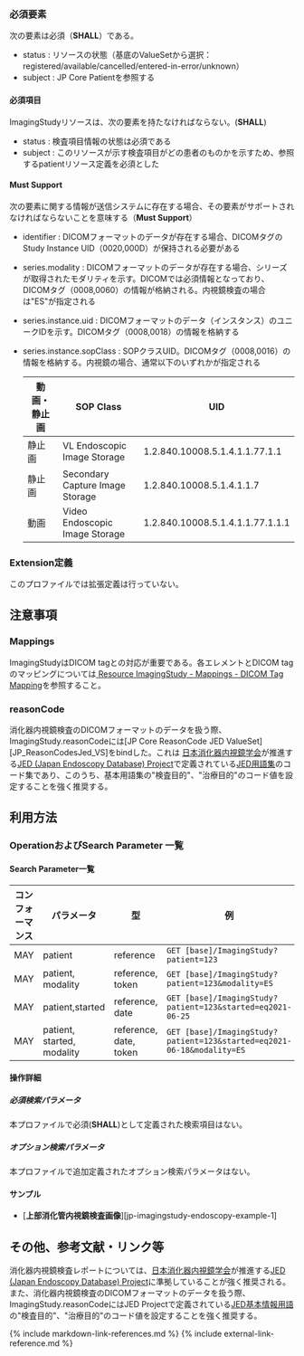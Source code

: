 
### 必須要素

次の要素は必須（**SHALL**）である。
- status : リソースの状態（基底のValueSetから選択：registered/available/cancelled/entered-in-error/unknown）
- subject : JP Core Patientを参照する

#### 必須項目
ImagingStudyリソースは、次の要素を持たなければならない。(**SHALL**)
- status : 検査項目情報の状態は必須である
- subject : このリソースが示す検査項目がどの患者のものかを示すため、参照するpatientリソース定義を必須とした

#### Must Support

次の要素に関する情報が送信システムに存在する場合、その要素がサポートされなければならないことを意味する（**Must Support**）
- identifier : DICOMフォーマットのデータが存在する場合、DICOMタグのStudy Instance UID（0020,000D）が保持される必要がある
- series.modality : DICOMフォーマットのデータが存在する場合、シリーズが取得されたモダリティを示す。DICOMでは必須情報となっており、DICOMタグ（0008,0060）の情報が格納される。内視鏡検査の場合は"ES"が指定される
- series.instance.uid : DICOMフォーマットのデータ（インスタンス）のユニークIDを示す。DICOMタグ（0008,0018）の情報を格納する
- series.instance.sopClass : SOPクラスUID。DICOMタグ（0008,0016）の情報を格納する。内視鏡の場合、通常以下のいずれかが指定される


  |動画・静止画|SOP Class| UID |
  |---------|---------|-----|
  |静止画|VL Endoscopic Image Storage |1.2.840.10008.5.1.4.1.1.77.1.1 |
  |静止画|Secondary Capture Image Storage | 1.2.840.10008.5.1.4.1.1.7 |
  |動画|Video Endoscopic Image Storage | 1.2.840.10008.5.1.4.1.1.77.1.1.1 |

### Extension定義

このプロファイルでは拡張定義は行っていない。

## 注意事項

### Mappings

ImagingStudyはDICOM tagとの対応が重要である。各エレメントとDICOM tagのマッピングについては[ Resource ImagingStudy - Mappings - DICOM Tag Mapping](https://hl7.org/fhir/R4/imagingstudy-mappings.html#dicom)を参照すること。

### reasonCode
消化器内視鏡検査のDICOMフォーマットのデータを扱う際、ImagingStudy.reasonCodeには[JP Core ReasonCode JED ValueSet][JP_ReasonCodesJed_VS]をbindした。これは [日本消化器内視鏡学会](https://www.jges.net/)が推進する[JED (Japan Endoscopy Database) Project](https://jedproject.jges.net/)で定義されている[JED用語集](https://jedproject.jges.net/about/terms-about/)のコード集であり、このうち、基本用語集の"検査目的"、"治療目的"のコード値を設定することを強く推奨する。


## 利用方法

### OperationおよびSearch Parameter 一覧

#### Search Parameter一覧

| コンフォーマンス | パラメータ    | 型     | 例          |
| -------------| ----- | ------ | ----- |
| MAY | patient | reference | `GET [base]/ImagingStudy?patient=123` |
| MAY | patient, modality | reference, token | `GET [base]/ImagingStudy?patient=123&modality=ES` |
| MAY | patient,started | reference, date | `GET [base]/ImagingStudy?patient=123&started=eq2021-06-25` |
| MAY | patient, started, modality | reference, date, token | `GET [base]/ImagingStudy?patient=123&started=eq2021-06-18&modality=ES` |

#### 操作詳細

##### 必須検索パラメータ

本プロファイルで必須(**SHALL**)として定義された検索項目はない。

##### オプション検索パラメータ

本プロファイルで追加定義されたオプション検索パラメータはない。

#### サンプル

* [**上部消化管内視鏡検査画像**][jp-imagingstudy-endoscopy-example-1]

## その他、参考文献・リンク等

消化器内視鏡検査レポートについては、[日本消化器内視鏡学会](https://www.jges.net/)が推進する[JED (Japan Endoscopy Database) Project](https://jedproject.jges.net/)に準拠していることが強く推奨される。
また、消化器内視鏡検査のDICOMフォーマットのデータを扱う際、ImagingStudy.reasonCodeにはJED Projectで定義されている[JED基本情報用語](https://jedproject.jges.net/about/terms-about/)の"検査目的"、"治療目的"のコード値を設定することを強く推奨する。

{% include markdown-link-references.md %}
{% include external-link-reference.md %}

